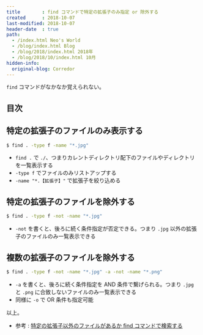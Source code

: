 ```yaml
---
title        : find コマンドで特定の拡張子のみ指定 or 除外する
created      : 2018-10-07
last-modified: 2018-10-07
header-date  : true
path:
  - /index.html Neo's World
  - /blog/index.html Blog
  - /blog/2018/index.html 2018年
  - /blog/2018/10/index.html 10月
hidden-info:
  original-blog: Corredor
---
```


`find` コマンドがなかなか覚えられない。

## 目次

## 特定の拡張子のファイルのみ表示する

```bash
$ find . -type f -name "*.jpg"
```

- `find .` で `./`、つまりカレントディレクトリ配下のファイルやディレクトリを一覧表示する
- `-type f` でファイルのみリストアップする
- `-name "*.【拡張子】"` で拡張子を絞り込める

## 特定の拡張子のファイルを除外する

```bash
$ find . -type f -not -name "*.jpg"
```

- `-not` を書くと、後ろに続く条件指定が否定できる。つまり `.jpg` 以外の拡張子のファイルのみ一覧表示できる

## 複数の拡張子のファイルを除外する

```bash
$ find . -type f -not -name "*.jpg" -a -not -name "*.png"
```

- `-a` を書くと、後ろに続く条件指定を AND 条件で繋げられる。つまり `.jpg` と `.png` に合致しないファイルのみ一覧表示できる
- 同様に `-o` で OR 条件も指定可能

以上。

- 参考 : [特定の拡張子以外のファイルがあるか find コマンドで検索する](https://qiita.com/ironsand/items/4d44d9f6e7c95d1d65d9)
